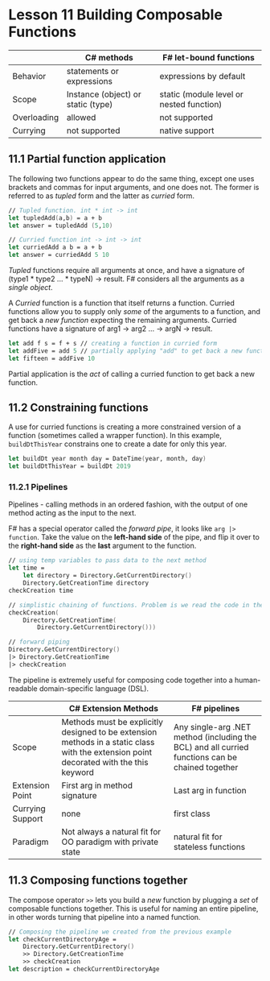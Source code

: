 # Lesson 11 Building Composable Functions

| | C# methods | F# let-bound functions |
| --- | --- | --- |
| Behavior | statements or expressions | expressions by default |
| Scope | Instance (object) or static (type) | static (module level or nested function) |
| Overloading | allowed | not supported |
| Currying | not supported | native support |

## 11.1 Partial function application
The following two functions appear to do the same thing, except one uses brackets and commas for input arguments, and one does not.
The former is referred to as _tupled_ form and the latter as _curried_ form.
```fsharp
// Tupled function. int * int -> int
let tupledAdd(a,b) = a + b
let answer = tupledAdd (5,10)

// Curried function int -> int -> int
let curriedAdd a b = a + b
let answer = curriedAdd 5 10
```
_Tupled_ functions require all arguments at once, and have a signature of (type1 * type2 ... * typeN) -> result.
F# considers all the arguments as a _single object_.

A _Curried_ function is a function that itself returns a function.
Curried functions allow you to supply only _some_ of the arguments to a function, and get back a _new function_ expecting the remaining arguments.
Curried functions have a signature of arg1 -> arg2 ... -> argN -> result.
```fsharp
let add f s = f + s // creating a function in curried form
let addFive = add 5 // partially applying "add" to get back a new function
let fifteen = addFive 10
```

Partial application is the _act_ of calling a curried function to get back a new function.

## 11.2 Constraining functions
A use for curried functions is creating a more constrained version of a function (sometimes called a wrapper function).
In this example, `buildDtThisYear` constrains one to create a date for only this year.
```fsharp
let buildDt year month day = DateTime(year, month, day)
let buildDtThisYear = buildDt 2019
```

### 11.2.1 Pipelines
Pipelines - calling methods in an ordered fashion, with the output of one method acting as the input to the next.

F# has a special operator called the _forward pipe_, it looks like `arg |> function`.
Take the value on the __left-hand side__ of the pipe, and flip it over to the __right-hand side__ as the __last__ argument to the function.
```fsharp
// using temp variables to pass data to the next method
let time =
    let directory = Directory.GetCurrentDirectory()
    Directory.GetCreationTime directory
checkCreation time

// simplistic chaining of functions. Problem is we read the code in the opposite order of operation
checkCreation(
    Directory.GetCreationTime(
        Directory.GetCurrentDirectory()))

// forward piping
Directory.GetCurrentDirectory()
|> Directory.GetCreationTime
|> checkCreation
```
The pipeline is extremely useful for composing code together into a human-readable domain-specific language (DSL).

|| C# Extension Methods | F# pipelines |
| --- | --- | --- |
| Scope | Methods must be explicitly designed to be extension methods in a static class with the extension point decorated with the this keyword | Any single-arg .NET method (including the BCL) and all curried functions can be chained together |
| Extension Point | First arg in method signature | Last arg in function |
| Currying Support | none | first class |
| Paradigm | Not always a natural fit for OO paradigm with private state | natural fit for stateless functions |

## 11.3 Composing functions together
The compose operator `>>` lets you build a _new_ function by plugging a _set_ of composable functions together.
This is useful for naming an entire pipeline, in other words turning that pipeline into a named function.
```fsharp
// Composing the pipeline we created from the previous example
let checkCurrentDirectoryAge =
    Directory.GetCurrentDirectory()
    >> Directory.GetCreationTime
    >> checkCreation
let description = checkCurrentDirectoryAge
```
